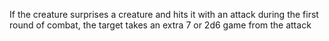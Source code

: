 If the creature surprises a creature and hits it with an attack during the first round of combat, the target takes an extra 7 or 2d6 game from the attack